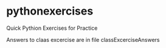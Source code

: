 # pythonexercises
Quick Pythion Exercises for Practice

Answers to claas excercise are in file classExcerciseAnswers
